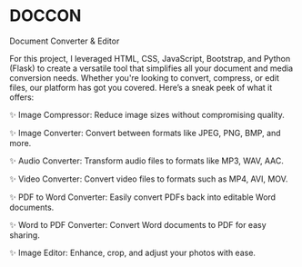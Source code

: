 # DOCCON
Document Converter &amp; Editor

For this project, I leveraged HTML, CSS, JavaScript, Bootstrap, and Python (Flask) to create a versatile tool that simplifies all your document and media conversion needs. Whether you're looking to convert, compress, or edit files, our platform has got you covered. Here’s a sneak peek of what it offers:

✨ Image Compressor: Reduce image sizes without compromising quality.

✨ Image Converter: Convert between formats like JPEG, PNG, BMP, and more.

✨ Audio Converter: Transform audio files to formats like MP3, WAV, AAC.

✨ Video Converter: Convert video files to formats such as MP4, AVI, MOV.

✨ PDF to Word Converter: Easily convert PDFs back into editable Word documents.

✨ Word to PDF Converter: Convert Word documents to PDF for easy sharing.

✨ Image Editor: Enhance, crop, and adjust your photos with ease.
